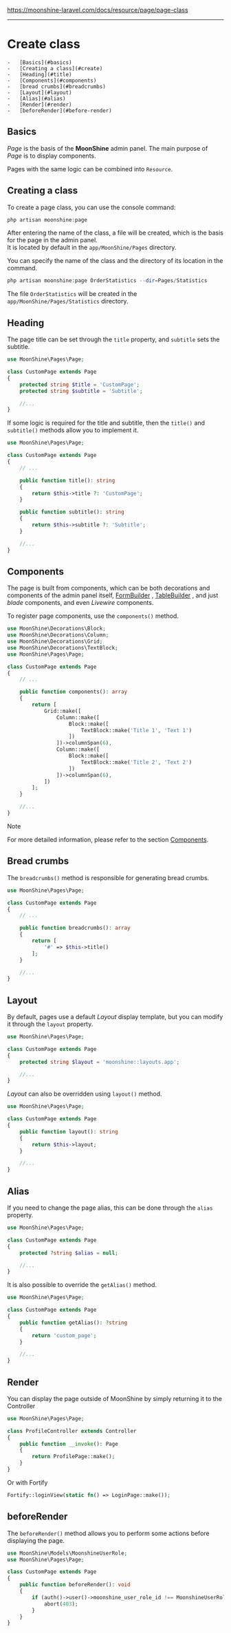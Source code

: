 https://moonshine-laravel.com/docs/resource/page/page-class

------

# Create class

    -   [Basics](#basics)
    -   [Creating a class](#create)
    -   [Heading](#title)
    -   [Components](#components)
    -   [bread crumbs](#breadcrumbs)
    -   [Layout](#layout)
    -   [Alias](#alias)
    -   [Render](#render)
    -   [beforeRender](#before-render)

<a name="basics"></a>
## Basics

*Page* is the basis of the **MoonShine** admin panel. The main purpose of *Page* is to display components.

Pages with the same logic can be combined into `Resource`.

<a name="create"></a>
## Creating a class

To create a page class, you can use the console command:

```php
php artisan moonshine:page
```

After entering the name of the class, a file will be created, which is the basis for the page in the admin panel.  
It is located by default in the `app/MoonShine/Pages` directory.

You can specify the name of the class and the directory of its location in the command.

```php
php artisan moonshine:page OrderStatistics --dir=Pages/Statistics
```

The file `OrderStatistics` will be created in the `app/MoonShine/Pages/Statistics` directory.

<a name="title"></a>
## Heading

The page title can be set through the `title` property, and `subtitle` sets the subtitle.

```php
use MoonShine\Pages\Page;

class CustomPage extends Page
{
    protected string $title = 'CustomPage';
    protected string $subtitle = 'Subtitle';

    //...
}
```

If some logic is required for the title and subtitle, then the `title()` and `subtitle()` methods allow you to implement it.

```php
use MoonShine\Pages\Page;

class CustomPage extends Page
{
    // ...

    public function title(): string
    {
        return $this->title ?: 'CustomPage';
    }

    public function subtitle(): string
    {
        return $this->subtitle ?: 'Subtitle';
    }

    //...
}
```

<a name="components"></a>
## Components

The page is built from components, which can be both decorations and components of the admin panel itself, [FormBuilder](https://moonshine-laravel.com/docs/resource/advanced/advanced-form_builder) , [TableBuilder](https://moonshine-laravel.com/docs/resource/advanced/advanced-table_builder) , and just *blade* components, and even *Livewire* components.

To register page components, use the `components()` method.

```php
use MoonShine\Decorations\Block;
use MoonShine\Decorations\Column;
use MoonShine\Decorations\Grid;
use MoonShine\Decorations\TextBlock;
use MoonShine\Pages\Page;

class CustomPage extends Page
{
    // ...

    public function components(): array
    {
        return [
            Grid::make([
                Column::make([
                    Block::make([
                        TextBlock::make('Title 1', 'Text 1')
                    ])
                ])->columnSpan(6),
                Column::make([
                    Block::make([
                        TextBlock::make('Title 2', 'Text 2')
                    ])
                ])->columnSpan(6),
            ])
        ];
    }

    //...
}
```

> [!NOTE]
> For more detailed information, please refer to the section [Components](https://moonshine-laravel.com/docs/resource/components/components-index).

<a name="breadcrumbs"></a>
## Bread crumbs

The `breadcrumbs()` method is responsible for generating bread crumbs.

```php
use MoonShine\Pages\Page;

class CustomPage extends Page
{
    // ...

    public function breadcrumbs(): array
    {
        return [
            '#' => $this->title()
        ];
    }

    //...
}
```

<a name="layout"></a>
## Layout

By default, pages use a default _Layout_ display template, but you can modify it through the `layout` property.

```php
use MoonShine\Pages\Page;

class CustomPage extends Page
{
    protected string $layout = 'moonshine::layouts.app';

    //...
}
```

*Layout* can also be overridden using `layout()` method.

```php
use MoonShine\Pages\Page;

class CustomPage extends Page
{
    public function layout(): string
    {
        return $this->layout;
    }

    //...
}
```

<a name="alias"></a>
## Alias

If you need to change the page alias, this can be done through the `alias` property.

```php
use MoonShine\Pages\Page;

class CustomPage extends Page
{
    protected ?string $alias = null;

    //...
}
```

It is also possible to override the `getAlias()` method.

```php
use MoonShine\Pages\Page;

class CustomPage extends Page
{
    public function getAlias(): ?string
    {
        return 'custom_page';
    }

    //...
}
```

<a name="render"></a>
## Render

You can display the page outside of MoonShine by simply returning it to the Controller

```php
use MoonShine\Pages\Page;

class ProfileController extends Controller
{
    public function __invoke(): Page
    {
        return ProfilePage::make();
    }
}
```

Or with Fortify

```php
Fortify::loginView(static fn() => LoginPage::make());
```

<a name="before-render"></a>
## beforeRender

The `beforeRender()` method allows you to perform some actions before displaying the page.

```php
use MoonShine\Models\MoonshineUserRole;
use MoonShine\Pages\Page;

class CustomPage extends Page
{
    public function beforeRender(): void
    {
        if (auth()->user()->moonshine_user_role_id !== MoonshineUserRole::DEFAULT_ROLE_ID) {
            abort(403);
        }
    }
}
```
